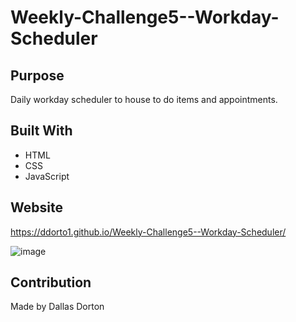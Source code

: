# Weekly-Challenge5--Workday-Scheduler

## Purpose
Daily workday scheduler to house to do items and appointments. 

## Built With
* HTML
* CSS
* JavaScript

## Website
https://ddorto1.github.io/Weekly-Challenge5--Workday-Scheduler/

![image](https://user-images.githubusercontent.com/34926883/143788534-e043658f-68db-459a-a5e2-87bc0fcf20a2.png)

## Contribution
Made by Dallas Dorton
